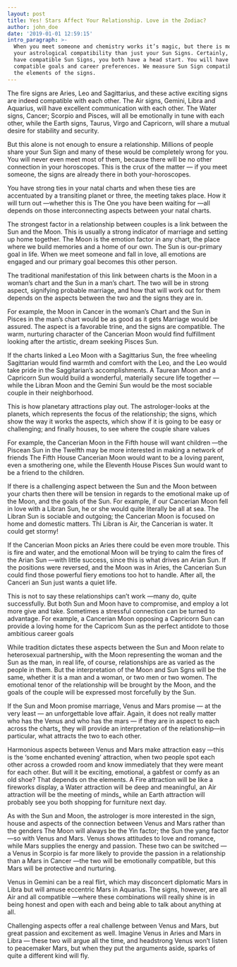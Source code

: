 ```yaml
---
layout: post
title: Yes! Stars Affect Your Relationship. Love in the Zodiac?
author: john_doe
date: '2019-01-01 12:59:15'
intro_paragraph: >-
  When you meet someone and chemistry works it’s magic, but there is more to
  your astrological compatibility than just your Sun Signs. Certainly, if you
  have compatible Sun Signs, you both have a head start. You will have
  compatible goals and career preferences. We measure Sun Sign compatibility by
  the elements of the signs.
---
```

The fire signs are Aries, Leo and Sagittarius, and these active exciting signs are indeed compatible with each other. The Air signs, Gemini, Libra and Aquarius, will have excellent communication with each other. The Water signs, Cancer; Scorpio and Pisces, will all be emotionally in tune with each other, while the Earth signs, Taurus, Virgo and Capricorn, will share a mutual desire for stability and security.

But this alone is not enough to ensure a relationship. Millions of people share your Sun Sign and many of these would be completely wrong for you. You will never even meet most of them, because there will be no other connection in your horoscopes. This is the crux of the matter — if you meet someone, the signs are already there in both your-horoscopes.

You have strong ties in your natal charts and when these ties are accentuated by a transiting planet or three, the meeting takes place. How it will turn out —whether this is The One you have been waiting for —all depends on those interconnecting aspects between your natal charts.

The strongest factor in a relationship between couples is a link between the Sun and the Moon. This is usually a strong indicator of marriage and setting up home together. The Moon is the emotion factor in any chart, the place where we build memories and a home of our own. The Sun is our-primary goal in life. When we meet someone and fall in love, all emotions are engaged and our primary goal becomes this other person.

The traditional manifestation of this link between charts is the Moon in a woman’s chart and the Sun in a man’s chart. The two will be in strong aspect, signifying probable marriage, and how that will work out for them depends on the aspects between the two and the signs they are in.

For example, the Moon in Cancer in the woman’s Chart and the Sun in Pisces in the man’s chart would be as good as it gets Marriage would be assured. The aspect is a favorable trine, and the signs are compatible. The warm, nurturing character of the Cancerian Moon would find fulfillment looking after the artistic, dream seeking Pisces Sun.

If the charts linked a Leo Moon with a Sagittarius Sun, the free wheeling Sagittarian would find warmth and comfort with the Leo, and the Leo would take pride in the Saggitarian’s accomplishments. A Taurean Moon and a Capricorn Sun would build a wonderful, materially secure life together —while the Libran Moon and the Gemini Sun would be the most sociable couple in their neighborhood.

This is how planetary attractions play out. The astrologer-looks at the planets, which represents the focus of the relationship; the signs, which show the way it works the aspects, which show if it is going to be easy or challenging; and finally houses, to see where the couple share values

For example, the Cancerian Moon in the Fifth house will want children —the Piscean Sun in the Twelfth may be more interested in making a network of friends The Fifth House Cancerian Moon would want to be a loving parent, even a smothering one, while the Eleventh House Pisces Sun would want to be a friend to the children.

If there is a challenging aspect between the Sun and the Moon between your charts then there will be tension in regards to the emotional make up of the Moon, and the goals of the Sun. For example, if our Cancerian Moon fell in love with a Libran Sun, he or she would quite literally be all at sea. The Libran Sun is sociable and outgoing; the Cancerian Moon is focused on home and domestic matters. Thi Libran is Air, the Cancerian is water. It could get stormy!

If the Cancerian Moon picks an Aries there could be even more trouble. This is fire and water, and the emotional Moon will be trying to calm the fires of the Arian Sun —with little success, since this is what drives an Arian Sun. If the positions were reversed, and the Moon was in Aries, the Cancerian Sun could find those powerful fiery emotions too hot to handle. After all, the Canceri an Sun just wants a quiet life.

This is not to say these relationships can’t work —many do, quite successfully. But both Sun and Moon have to compromise, and employ a lot more give and take. Sometimes a stressful connection can be turned to advantage. For example, a Cancerian Moon opposing a Capricorn Sun can provide a loving home for the Capricom Sun as the perfect antidote to those ambitious career goals

While tradition dictates these aspects between the Sun and Moon relate to heterosexual partnership„ with the Moon representing the woman and the Sun as the man, in real life, of course, relationships are as varied as the people in them. But the interpretation of the Moon and Sun Sgns will be the same, whether it is a man and a woman, or two men or two women. The emotional tenor of the relationship will be brought by the Moon, and the goals of the couple will be expressed most forcefully by the Sun.

If the Sun and Moon promise marriage, Venus and Mars promise — at the very least — an unforgettable love affair. Again, it does not really matter who has the Venus and who has the mars — if they are in aspect to each across the charts„ they will provide an interpretation of the relationship—in particular, what attracts the two to each other.

Harmonious aspects between Venus and Mars make attraction easy —this is the ‘some enchanted evening’ attraction, when two people spot each other across a crowded room and know immediately that they were meant for each other. But will it be exciting, emotional, a gabfest or comfy as an old shoe? That depends on the elements. A Fire attraction will be like a fireworks display, a Water attraction will be deep and meaningful, an Air attraction will be the meeting of minds„ while an Earth attraction will probably see you both shopping for furniture next day.

As with the Sun and Moon, the astrologer is more interested in the sign, house and aspects of the connection between Venus and Mars rather than the genders The Moon will always be the Yin factor; the Sun the yang factor —so with Venus and Mars. Venus shows attitudes to love and romance, while Mars supplies the energy and passion. These two can be switched — a Venus in Scorpio is far more likely to provide the passion in a relationship than a Mars in Cancer —the two will be emotionally compatible, but this Mars will be protective and nurturing.

Venus in Gemini can be a real flirt, which may disconcert diplomatic Mars in Libra but will amuse eccentric Mars in Aquarius. The signs, however, are all Air and all compatible —where these combinations will really shine is in being honest and open with each and being able to talk about anything at all.

Challenging aspects offer a real challenge between Venus and Mars, but great passion and excitement as well. Imagine Venus in Aries and Mars in Libra — these two will argue all the time, and headstrong Venus won’t listen to peacemaker Mars, but when they put the arguments aside, sparks of quite a different kind will fly.
